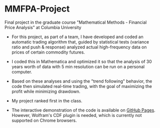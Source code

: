# MMFPA-Project
Final project in the graduate course "Mathematical Methods - Financial Price Analysis" at Columbia University

* For this project, as part of a team, I have developed and coded an automatic trading algorithm that, guided by statistical tests 
(variance ratio and push & response) analyzed actual high-frequency data on prices of certain commodity futures. 

* I coded this in Mathematica and optimized it so that the analysis of 30 years worth of data with 5 min resolution 
can be run on a personal computer. 

* Based on these analyses and using the "trend following" behavior, the code then simulated real-time trading, 
with the goal of maximizing the profit while minimizing drawdown. 

* My project ranked first in the class. 

* The interactive demonstration of the code is available on [GitHub Pages](http://aficnar.github.io/MMFPA-Project/). However, 
Wolfram's CDF plugin is needed, which is currently not supported on Chrome browsers.
